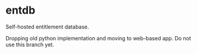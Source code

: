 # entdb

Self-hosted entitlement database.

Dropping old python implementation and moving to web-based app. Do not use this branch yet.

